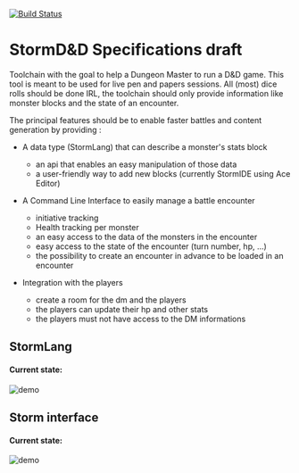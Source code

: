 [![Build Status](https://travis-ci.org/earendil06/Storm.svg?branch=master)](https://travis-ci.org/earendil06/Storm)

# StormD&D Specifications draft

Toolchain with the goal to help a Dungeon Master to run a D&D game.
This tool is meant to be used for live pen and papers sessions.
All (most) dice rolls should be done IRL, the toolchain should only
provide information like monster blocks and the state of an encounter.

The principal features should be to enable faster battles and content generation by providing :

- A data type (StormLang) that can describe a monster's stats block
  - an api that enables an easy manipulation of those data
  - a user-friendly way to add new blocks (currently StormIDE using Ace Editor)
- A Command Line Interface to easily manage a battle encounter
  - initiative tracking
  - Health tracking per monster
  - an easy access to the data of the monsters in the encounter
  - easy access to the state of the encounter (turn number, hp, ...)
  - the possibility to create an encounter in advance to be loaded in
  an encounter

- Integration with the players
    - create a room for the dm and the players
    - the players can update their hp and other stats
    - the players must not have access to the DM informations

## StormLang

#### Current state:

![demo](./gifs/stormIDE.gif)

## Storm interface

#### Current state:

![demo](./gifs/stormv2.gif)
